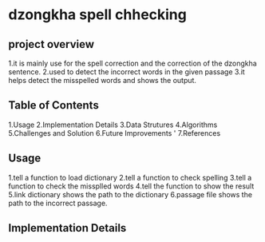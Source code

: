 # dzongkha spell chhecking 

## project overview 
1.it is mainly use for the spell correction and the correction of the dzongkha sentence.
2.used to detect the incorrect words in the given passage 
3.it helps detect the misspelled words and shows the output.

## Table of Contents 
1.Usage 
2.Implementation Details 
3.Data Strutures 
4.Algorithms 
5.Challenges and Solution 
6.Future Improvements '
7.References

## Usage 
1.tell a function to load dictionary
2.tell a function to check spelling 
3.tell a function to check the missplled  words 
4.tell the function to show the result 
5.link dictionary shows the path to the dictionary
6.passage file shows the path to the incorrect passage.

## Implementation Details

